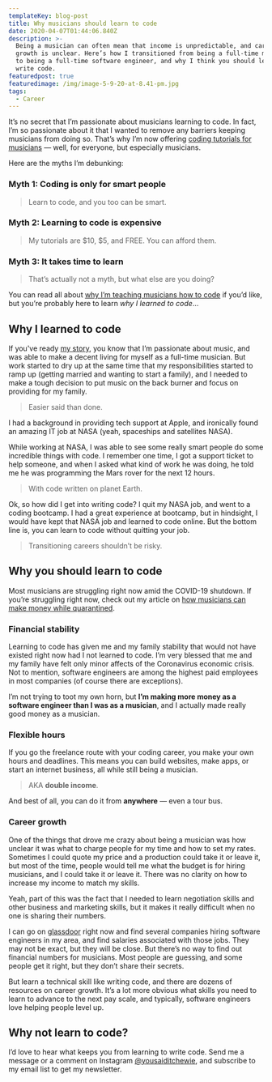 ```yaml
---
templateKey: blog-post
title: Why musicians should learn to code
date: 2020-04-07T01:44:06.840Z
description: >-
  Being a musician can often mean that income is unpredictable, and career
  growth is unclear. Here’s how I transitioned from being a full-time musician
  to being a full-time software engineer, and why I think you should learn to
  write code. 
featuredpost: true
featuredimage: /img/image-5-9-20-at-8.41-pm.jpg
tags:
  - Career
---
```

It’s no secret that I’m passionate about musicians learning to code. In fact, I’m so passionate about it that I wanted to remove any barriers keeping musicians from doing so. That’s why I’m now offering [coding tutorials for musicians](/#products) — well, for everyone, but especially musicians.

Here are the myths I’m debunking:

### Myth 1: Coding is only for smart people
>Learn to code, and you too can be smart.

### Myth 2: Learning to code is expensive
> My tutorials are $10, $5, and FREE. You can afford them.

### Myth 3: It takes time to learn
>That’s actually not a myth, but what else are you doing?

You can read all about [why I’m teaching musicians how to code](/blog/why-im-teaching-musicians-how-to-code) if you’d like, but you’re probably here to learn *why I learned to code*...

## Why I learned to code

If you've ready [my story](/blog/short-story-long), you know that I’m passionate about music, and was able to make a decent living for myself as a full-time musician. But work started to dry up at the same time that my responsibilities started to ramp up (getting married and wanting to start a family), and I needed to make a tough decision to put music on the back burner and focus on providing for my family. 

> Easier said than done.

I had a background in providing tech support at Apple, and ironically found an amazing IT job at NASA (yeah, spaceships and satellites NASA). 

While working at NASA, I was able to see some really smart people do some incredible things with code. I remember one time, I got a support ticket to help someone, and when I asked what kind of work he was doing, he told me he was programming the Mars rover for the next 12 hours.  

> With code written on planet Earth.

Ok, so how did I get into writing code? I quit my NASA job, and went to a coding bootcamp. I had a great experience at bootcamp, but in hindsight, I would have kept that NASA job and learned to code online. But the bottom line is, you can learn to code without quitting your job. 

> Transitioning careers shouldn’t be risky.

## Why you should learn to code

Most musicians are struggling right now amid the COVID-19 shutdown. If you’re struggling right now, check out my article on [how musicians can make money while quarantined](/blog/how-musicians-can-make-money-while-quarantined/). 

### Financial stability

Learning to code has given me and my family stability that would not have existed right now had I not learned to code. I’m very blessed that me and my family have felt only minor affects of the Coronavirus economic crisis. Not to mention, software engineers are among the highest paid employees in most companies (of course there are exceptions). 

I’m not trying to toot my own horn, but **I’m making more money as a software engineer than I was as a musician**, and I actually made really good money as a musician.

### Flexible hours

If you go the freelance route with your coding career, you make your own hours and deadlines. This means you can build websites, make apps, or start an internet business, all while still being a musician.

> AKA **double income**.

And best of all, you can do it from **anywhere** — even a tour bus.

### Career growth

One of the things that drove me crazy about being a musician was how unclear it was what to charge people for my time and how to set my rates. Sometimes I could quote my price and a production could take it or leave it, but most of the time, people would tell me what the budget is for hiring musicians, and I could take it or leave it. There was no clarity on how to increase my income to match my skills. 

Yeah, part of this was the fact that I needed to learn negotiation skills and other business and marketing skills, but it makes it really difficult when no one is sharing their numbers.  

I can go on [glassdoor](https://www.glassdoor.com) right now and find several companies hiring software engineers in my area, and find salaries associated with those jobs. They may not be exact, but they will be close. But there’s no way to find out financial numbers for musicians. Most people are guessing, and some people get it right, but they don’t share their secrets. 

But learn a technical skill like writing code, and there are dozens of resources on career growth. It’s a lot more obvious what skills you need to learn to advance to the next pay scale, and typically, software engineers love helping people level up.

## Why not learn to code?

I’d love to hear what keeps you from learning to write code.  Send me a message or a comment on Instagram [@yousaiditchewie](https://www.instagram.com/yousaiditchewie), and subscribe to my email list to get my newsletter.
